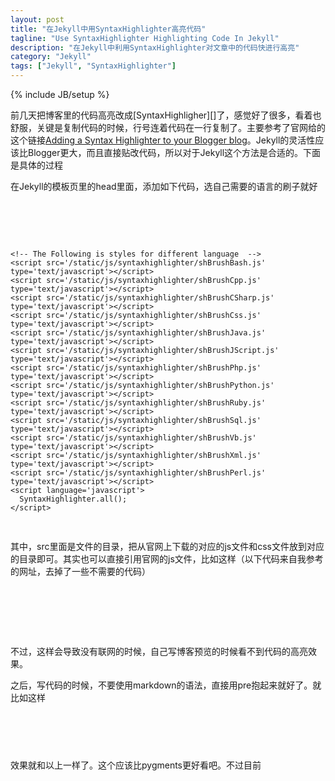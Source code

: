 ```yaml
---
layout: post
title: "在Jekyll中用SyntaxHighlighter高亮代码"
tagline: "Use SyntaxHighlighter Highlighting Code In Jekyll"
description: "在Jekyll中利用SyntaxHighlighter对文章中的代码快进行高亮"
category: "Jekyll"
tags: ["Jekyll", "SyntaxHighlighter"]
---
```

{% include JB/setup %}

前几天把博客里的代码高亮改成[SyntaxHighligher][]了，感觉好了很多，看着也舒服，关键是复制代码的时候，行号连着代码在一行复制了。主要参考了官网给的这个链接[Adding a Syntax Highlighter to your Blogger blog][Blogger]。Jekyll的灵活性应该比Blogger更大，而且直接贴改代码，所以对于Jekyll这个方法是合适的。下面是具体的过程

在Jekyll的模板页里的head里面，添加如下代码，选自己需要的语言的刷子就好
<pre class="brush: html">
    <link href='/static/css/syntaxhighlighter/shCore.css' rel='stylesheet' type='text/css'/>
    <link href='/static/css/syntaxhighlighter/shThemeDefault.css' rel='stylesheet' type='text/css'/>
    <script src='/static/js/syntaxhighlighter/shCore.js' type='text/javascript'></script>
    <!-- The Following is styles for different language  -->
    <script src='/static/js/syntaxhighlighter/shBrushBash.js' type='text/javascript'></script>
    <script src='/static/js/syntaxhighlighter/shBrushCpp.js' type='text/javascript'></script>
    <script src='/static/js/syntaxhighlighter/shBrushCSharp.js' type='text/javascript'></script>
    <script src='/static/js/syntaxhighlighter/shBrushCss.js' type='text/javascript'></script>
    <script src='/static/js/syntaxhighlighter/shBrushJava.js' type='text/javascript'></script>
    <script src='/static/js/syntaxhighlighter/shBrushJScript.js' type='text/javascript'></script>
    <script src='/static/js/syntaxhighlighter/shBrushPhp.js' type='text/javascript'></script>
    <script src='/static/js/syntaxhighlighter/shBrushPython.js' type='text/javascript'></script>
    <script src='/static/js/syntaxhighlighter/shBrushRuby.js' type='text/javascript'></script>
    <script src='/static/js/syntaxhighlighter/shBrushSql.js' type='text/javascript'></script>
    <script src='/static/js/syntaxhighlighter/shBrushVb.js' type='text/javascript'></script>
    <script src='/static/js/syntaxhighlighter/shBrushXml.js' type='text/javascript'></script>
    <script src='/static/js/syntaxhighlighter/shBrushPerl.js' type='text/javascript'></script>
    <script language='javascript'>
      SyntaxHighlighter.all();
    </script>
</pre>
其中，src里面是文件的目录，把从官网上下载的对应的js文件和css文件放到对应的目录即可。其实也可以直接引用官网的js文件，比如这样（以下代码来自我参考的网址，去掉了一些不需要的代码）
<pre class="brush: html">
    <link href='http://alexgorbatchev.com/pub/sh/current/styles/shCore.css' rel='stylesheet' type='text/css'/>
    <link href='http://alexgorbatchev.com/pub/sh/current/styles/shThemeDefault.css' rel='stylesheet' type='text/css'/>
    <script src='http://alexgorbatchev.com/pub/sh/current/scripts/shCore.js' type='text/javascript'></script>
    <script src='http://alexgorbatchev.com/pub/sh/current/scripts/shBrushCpp.js' type='text/javascript'></script>
    <script language='javascript'>
        SyntaxHighlighter.all();
    </script>
</pre>
不过，这样会导致没有联网的时候，自己写博客预览的时候看不到代码的高亮效果。

之后，写代码的时候，不要使用markdown的语法，直接用pre抱起来就好了。就比如这样
<pre class="brush: html">
<pre class="brush: cpp">
</pre>
</pre>

效果就和以上一样了。这个应该比pygments更好看吧。不过目前


[SyntaxHighlighter]: http://alexgorbatchev.com/SyntaxHighlighter/
[Blogger]: http://www.cyberack.com/2007/07/adding-syntax-highlighter-to-blogger.html
